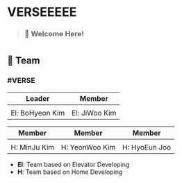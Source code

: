 # VERSEEEEE

>### 🤗 Welcome Here!
#

## 👥 Team
### #VERSE

| Leader | Member |
| ------ | ------ |
|  |  |
| El: BoHyeon Kim | El: JiWoo Kim |

| Member | Member | Member |
| ------ | ------ | ------ |
|  |  |  |
| H: MinJu Kim | H: YeonWoo Kim | H: HyoEun Joo |

- **El**: Team based on Elevator Developing
- **H**: Team based on Home Developing
